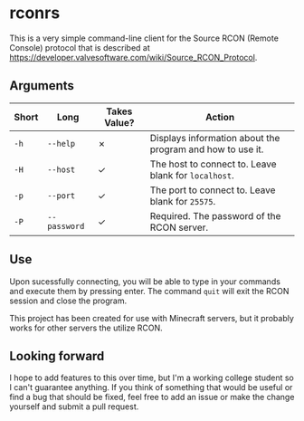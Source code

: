 # rconrs
This is a very simple command-line client for the Source RCON (Remote Console) protocol that is described at https://developer.valvesoftware.com/wiki/Source_RCON_Protocol.

## Arguments
| Short    | Long             | Takes Value? | Action |
| -------- | ---------------- | ------------ | ------ |
| ```-h``` | ```--help```     | ✗           | Displays information about the program and how to use it. |
| ```-H``` | ```--host```     | ✓           | The host to connect to. Leave blank for ```localhost```. |
| ```-p``` | ```--port```     | ✓           | The port to connect to. Leave blank for ```25575```. |
| ```-P``` | ```--password``` | ✓           | Required. The password of the RCON server. |

## Use
Upon sucessfully connecting, you will be able to type in your commands and execute them by pressing enter. The command ```quit``` will exit the RCON session and close the program.

This project has been created for use with Minecraft servers, but it probably works for other servers the utilize RCON.

## Looking forward
I hope to add features to this over time, but I'm a working college student so I can't guarantee anything. If you think of something that would be useful or find a bug that should be fixed, feel free to add an issue or make the change yourself and submit a pull request.

